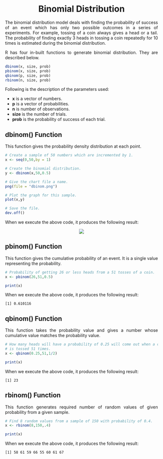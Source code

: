 <div align='justify'>

# <div align='center'>Binomial Distribution</div>

The binomial distribution model deals with finding the probability of success of an event which has only two possible outcomes in a series of experiments. For example, tossing of a coin always gives a head or a tail. The probability of finding exactly 3 heads in tossing a coin repeatedly for 10 times is estimated during the binomial distribution.

R has four in-built functions to generate binomial distribution. They are described below.

```r
dbinom(x, size, prob)
pbinom(x, size, prob)
qbinom(p, size, prob)
rbinom(n, size, prob)
```

Following is the description of the parameters used:

- **x** is a vector of numbers.
- **p** is a vector of probabilities.
- **n** is number of observations.
- **size** is the number of trials.
- **prob** is the probability of success of each trial.

## dbinom() Function

This function gives the probability density distribution at each point.

```r
# Create a sample of 50 numbers which are incremented by 1.
x <- seq(0,50,by = 1)

# Create the binomial distribution.
y <- dbinom(x,50,0.5)

# Give the chart file a name.
png(file = "dbinom.png")

# Plot the graph for this sample.
plot(x,y)

# Save the file.
dev.off()
```

When we execute the above code, it produces the following result:

<div align='center'>
  <img src='https://www.tutorialspoint.com/r/images/dbinom.png'>
</div>

## pbinom() Function

This function gives the cumulative probability of an event. It is a single value representing the probability.

```r
# Probability of getting 26 or less heads from a 51 tosses of a coin.
x <- pbinom(26,51,0.5)

print(x)
```

When we execute the above code, it produces the following result:

```
[1] 0.610116
```

## qbinom() Function

This function takes the probability value and gives a number whose cumulative value matches the probability value.

```r
# How many heads will have a probability of 0.25 will come out when a coin
# is tossed 51 times.
x <- qbinom(0.25,51,1/2)

print(x)
```

When we execute the above code, it produces the following result:

```
[1] 23
```

## rbinom() Function

This function generates required number of random values of given probability from a given sample.

```r
# Find 8 random values from a sample of 150 with probability of 0.4.
x <- rbinom(8,150,.4)

print(x)
```

When we execute the above code, it produces the following result:

```
[1] 58 61 59 66 55 60 61 67
```

</div>
